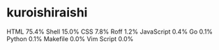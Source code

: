 # kuroishiraishi
HTML              75.4%
Shell             15.0%
CSS               7.8%
Roff              1.2%
JavaScript        0.4%
Go                0.1%
Python            0.1%
Makefile          0.0%
Vim Script        0.0%
